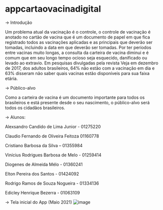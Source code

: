 # appcartaovacinadigital

->	Introdução

Um problema atual da vacinação é o controle, o controle de vacinação é anotado no cartão de vacina que é um documento de papel em que fica registrado todos as vacinações aplicadas e as principais que deverão ser tomadas, incluindo a data em que deverão ser tomadas. Por ter períodos entre vacinas muito longas, a consulta da carteira de vacina diminui e é comum que em seu longo tempo ocioso seja esquecido, danificado ou levado ao extravio. Em pesquisas divulgadas pela revista Veja em dezembro de 2017, dos adultos brasileiros, 64% não estão com a vacinação em dia e 63% disseram não saber quais vacinas estão disponíveis para sua faixa etária.

-> Público-alvo

Como a carteira de vacina é um documento importante para todos os brasileiros e está presente desde o seu nascimento, o público-alvo será todos os cidadãos brasileiros.


-> Alunos:

Alexsandro Candido de Lima Junior - 01275220​

Claudio Fernando de Oliveira Feitoza 01160778​

Cristiano Barbosa da Silva – 01355984​

Vinícius Rodrigues Barbosa de Melo - 01259414​

Diogenes de Almeida Mélo - 01360241​

Elton Pereira dos Santos - 01424092​

Rodrigo Ramos de Souza Nogueira - 01334136​

Edicley Henrique Bezerra - 01063109​

-> Tela inicial do App (Maio 2021)
![image](https://user-images.githubusercontent.com/38014471/120398936-7c2b3980-c311-11eb-83ba-4b55283fb2c7.png)

